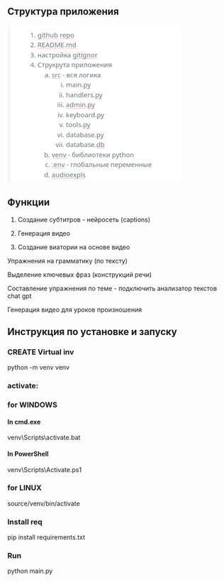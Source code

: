 ## Структура приложения

![alt text](image.png)

## Функции

1. Создание субтитров - нейросеть (captions)

2. Генерация видео 

3. Создание виатории на основе видео


Упражнения на грамматику (по тексту)

Выделение ключевых фраз (конструкций речи)

Составление упражнения по теме - подключить анализатор текстов chat gpt

Генерация видео для уроков произношения

## Инструкция по установке и запуску 

### CREATE Virtual inv

python -m venv venv

### activate: 

### for WINDOWS

#### In cmd.exe
venv\Scripts\activate.bat
#### In PowerShell
venv\Scripts\Activate.ps1

### for LINUX

source/venv/bin/activate

### Install req

pip install requirements.txt

### Run 

python main.py